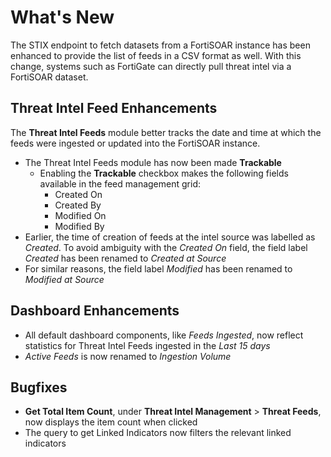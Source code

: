 # What's New

The STIX endpoint to fetch datasets from a FortiSOAR instance has been enhanced to provide the list of feeds in a CSV format as well. With this change, systems such as FortiGate can directly pull threat intel via a FortiSOAR dataset.

## Threat Intel Feed Enhancements

The **Threat Intel Feeds** module better tracks the date and time at which the feeds were ingested or updated into the FortiSOAR instance.

- The Threat Intel Feeds module has now been made **Trackable**
  - Enabling the **Trackable** checkbox makes the following fields available in the feed management grid:
      - Created On
      - Created By
      - Modified On
      - Modified By
- Earlier, the time of creation of feeds at the intel source was labelled as *Created*. To avoid ambiguity with the *Created On* field, the field label *Created* has been renamed to *Created at Source*
- For similar reasons, the field label *Modified* has been renamed to *Modified at Source*

## Dashboard Enhancements

- All default dashboard components, like *Feeds Ingested*, now reflect statistics for Threat Intel Feeds ingested in the *Last 15 days*
- *Active Feeds* is now renamed to *Ingestion Volume*

## Bugfixes

- **Get Total Item Count**, under **Threat Intel Management** > **Threat Feeds**, now displays the item count when clicked
- The query to get Linked Indicators now filters the relevant linked indicators

